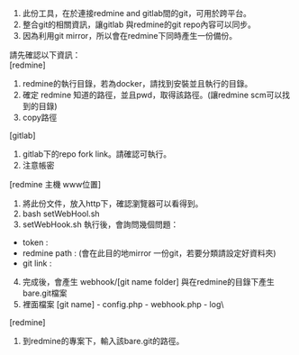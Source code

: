 1. 此份工具，在於連接redmine and gitlab間的git，可用於跨平台。
2. 整合git的相關資訊，讓gitlab 與redmine的git repo內容可以同步。
3. 因為利用git mirror，所以會在redmine下同時產生一份備份。

請先確認以下資訊：      
[redmine]
1. redmine的執行目錄，若為docker，請找到安裝並且執行的目錄。
2. 確定 redmine 知道的路徑，並且pwd，取得該路徑。(讓redmine scm可以找到的目錄)
3. copy路徑

[gitlab]
1. gitlab下的repo fork link。請確認可執行。
2. 注意帳密

[redmine 主機 www位置]
1. 將此份文件，放入http下，確認瀏覽器可以看得到。
2. bash setWebHool.sh
3. setWebHook.sh 執行後，會詢問幾個問題：
- token : 
- redmine path : (會在此目的地mirror 一份git，若要分類請設定好資料夾)
- git link : 

4. 完成後，會產生 webhook/[git name folder] 與在redmine的目錄下產生bare.git檔案
5. 裡面檔案
[git name] 
\- config.php
\- webhook.php
\- log\

[redmine]
1. 到redmine的專案下，輸入該bare.git的路徑。